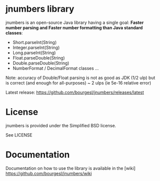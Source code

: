 jnumbers library
================

jnumbers is an open-source Java library having a single goal: 
**Faster number parsing and Faster number formatting than Java standard classes**:
   * Short.parseInt(String)
   * Integer.parseInt(String)
   * Long.parseInt(String)
   * Float.parseDouble(String)
   * Double.parseDouble(String)
   * NumberFormat / DecimalFormat classes ...

Note: accuracy of Double/Float parsing is not as good as JDK (1/2 ulp) 
but is correct (and enough for all-purposes) ~ 2 ulps (ie 5e-16 relative error)

Latest release: https://github.com/bourgesl/jnumbers/releases/latest

License
=======

jnumbers is provided under the Simplified BSD license.

See LICENSE

Documentation
=============
Documentation on how to use the library is available in the [wiki] https://github.com/bourgesl/jnumbers/wiki

